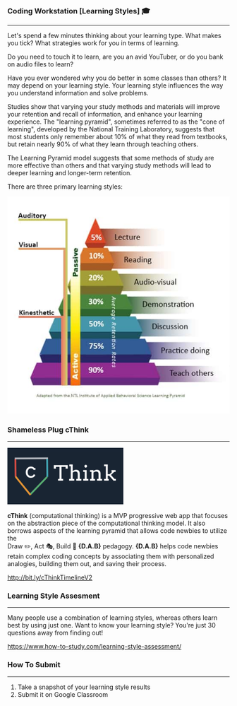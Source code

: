 ### Coding Workstation [Learning Styles] 🎓
____________________________________________________________________________________
Let's spend a few minutes thinking about your learning type. What makes you tick? What strategies work for you in terms of learning.

Do you need to touch it to learn, are you an avid YouTuber, or do you bank on audio files to learn?

Have you ever wondered why you do better in some classes than others? It may depend on your learning style. Your learning style influences the way you understand information and solve problems.

Studies show that varying your study methods and materials will improve your retention and recall of information, and enhance your learning experience. The "learning pyramid", sometimes referred to as the "cone of learning", developed by the National Training Laboratory, suggests that most students only remember about 10% of what they read from textbooks, but retain nearly 90% of what they learn through teaching others. 

The Learning Pyramid model suggests that some methods of study are more effective than others and that varying study methods will lead to deeper learning and longer-term retention.

There are three primary learning styles:

![Learning Pyramid](img/learning-pyramid2.jpg)

### Shameless Plug cThink
____________________________________________________________________________________
![cThink](img/cThink.png)

**cThink** (computational thinking) is a MVP progressive web app that focuses on the abstraction piece of the computational thinking model. It also borrows aspects of the learning pyramid that allows code newbies to utilize the <br/> Draw ✏️, Act 🎭, Build 🔧 **{D.A.B}** pedagogy. **{D.A.B}** helps code newbies retain complex coding concepts by associating them with personalized analogies, building them out, and saving their process.

http://bit.ly/cThinkTimelineV2

### Learning Style Assesment
____________________________________________________________________________________
Many people use a combination of learning styles, whereas others learn best by using just one. Want to know your learning style? You're just 30 questions away from finding out!

https://www.how-to-study.com/learning-style-assessment/

### How To Submit
____________________________________________________________________________________
1. Take a snapshot of your learning style results
2. Submit it on Google Classroom